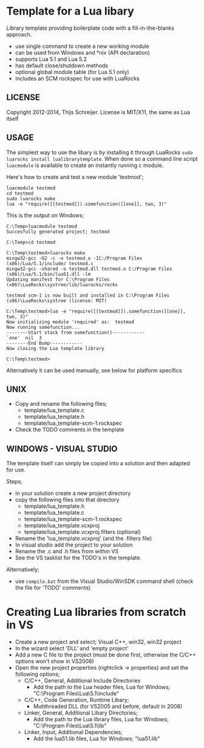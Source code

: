Template for a Lua libary
=========================
Library template providing boilerplate code with a fill-in-the-blanks approach. 

* use single command to create a new working module
* can be used from Windows and *nix (API declaration)
* supports Lua 5.1 and Lua 5.2
* has default close/shutdown methods
* optional global module table (for Lua 5.1 only)
* includes an SCM rockspec for use with LuaRocks

LICENSE
-------
Copyright 2012-2014, Thijs Schreijer. License is MIT/X11, the same as Lua itself

USAGE
-----
The simplest way to use the libary is by installing it through LuaRocks `sudo luarocks install lualibrarytemplate`.
When done so a command line script `luacmodule` is available to create an instantly running c module.

Here's how to create and test a new module 'testmod';
````
luacmodule testmod
cd testmod
sudo luarocks make
lua -e "require([[testmod]]).somefunction([[one]], two, 3)"
````
This is the output on Windows;
````
C:\Temp>luacmodule testmod
Succesfully generated project; testmod

C:\Temp>cd testmod

C:\Temp\testmod>luarocks make
mingw32-gcc -O2 -c -o testmod.o -IC:/Program Files (x86)/Lua/5.1/include/ testmod.c
mingw32-gcc -shared -o testmod.dll testmod.o C:/Program Files (x86)/Lua/5.1/bin/lua51.dll -lm
Updating manifest for C:\Program Files (x86)\LuaRocks\systree/lib/luarocks/rocks

testmod scm-1 is now built and installed in C:\Program Files (x86)\LuaRocks\systree (license: MIT)

C:\Temp\testmod>lua -e "require([[testmod]]).somefunction([[one]], two, 3)"
Now initializing module 'required' as:  testmod
Now running somefunction...
--------Start stack from somefunction()------------
`one'  nil  3
--------End Dump------------
Now closing the Lua template library

C:\Temp\testmod>
````

Alternatively it can be used manually, see below for platform specifics

UNIX
-----
* Copy and rename the following files;
    * template/lua_template.c
    * template/lua_template.h
    * template/lua_template-scm-1.rockspec
* Check the TODO comments in the template

WINDOWS - VISUAL STUDIO
----------------------------
The template itself can simply be copied into a solution and then
adapted for use.

Steps;

* in your solution create a new project directory
* copy the following files into that directory
    * template/lua_template.h
    * template/lua_template.c
    * template/lua_template-scm-1.rockspec
    * template/lua_template.vcxproj
    * template/lua_template.vcxproj.filters (optional)
* Rename the 'lua_template.vcxproj' (and the .filters file)
* In visual studio add the project to your solution
* Rename the .c and .h files from within VS
* See the VS tasklist for the TODO's in the template.

Alternatively;
* use `compile.bat` from the Visual Studio/WinSDK command shell
(check the file for 'TODO' comments)


Creating Lua libraries from scratch in VS
=========================================
* Create a new project and select; Visual C++, win32, win32 project
* In the wizard select 'DLL' and 'empty project'
* Add a new C file to the project (must be done first, otherwise the C/C++ options won't show in VS2008)
* Open the new project properties (rightclick -> properties) and set
the following options;
  * C/C++, General, Additional Include Directories
      * Add the path to the Lua header files, Lua for Windows; "C:\Program Files\Lua\5.1\include"
  * C/C++, Code Generation, Runtime Libary;
      * Mutithreaded DLL (for VS2005 and before, default in 2008)
  * Linker, General, Additional Libary Directories;
      * Add the path to the Lua library files, Lua for Windows; 
        "C:\Program Files\Lua\5.1\lib"
   * Linker, Input, Additional Dependencies;
      * Add the lua51.lib files, Lua for Windows; 
        "lua51.lib"
